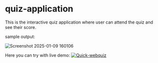 # quiz-application
 This is the interactive quiz application where user can attend the quiz and see their score.

 sample output:
 
 ![Screenshot 2025-01-09 160106](https://github.com/user-attachments/assets/14402096-3477-43e4-9315-cac2c73e8bce)

Here you can try with live demo: [![Quick-webquiz](https://quick-webquiz.netlify.app/)](https://quick-webquiz.netlify.app/)


 
